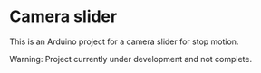 # Camera slider
This is an Arduino project for a camera slider for stop motion. 




Warning:
Project currently under development and not complete.

